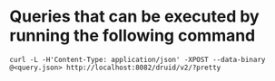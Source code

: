 # Queries that can be executed by running the following command

```
curl -L -H'Content-Type: application/json' -XPOST --data-binary @<query.json> http://localhost:8082/druid/v2/?pretty
```
